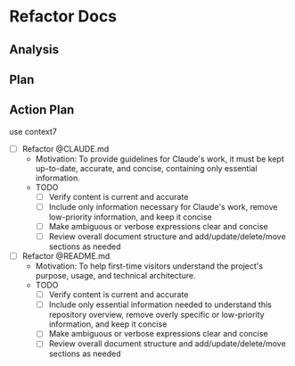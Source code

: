 # Refactor Docs

## Analysis

## Plan

## Action Plan

use context7

- [ ] Refactor @CLAUDE.md
  - Motivation: To provide guidelines for Claude's work, it must be kept up-to-date, accurate, and concise, containing only essential information.
  - TODO
    - [ ] Verify content is current and accurate
    - [ ] Include only information necessary for Claude's work, remove low-priority information, and keep it concise
    - [ ] Make ambiguous or verbose expressions clear and concise
    - [ ] Review overall document structure and add/update/delete/move sections as needed
- [ ] Refactor @README.md
  - Motivation: To help first-time visitors understand the project's purpose, usage, and technical architecture.
  - TODO
    - [ ] Verify content is current and accurate
    - [ ] Include only essential information needed to understand this repository overview, remove overly specific or low-priority information, and keep it concise
    - [ ] Make ambiguous or verbose expressions clear and concise
    - [ ] Review overall document structure and add/update/delete/move sections as needed
